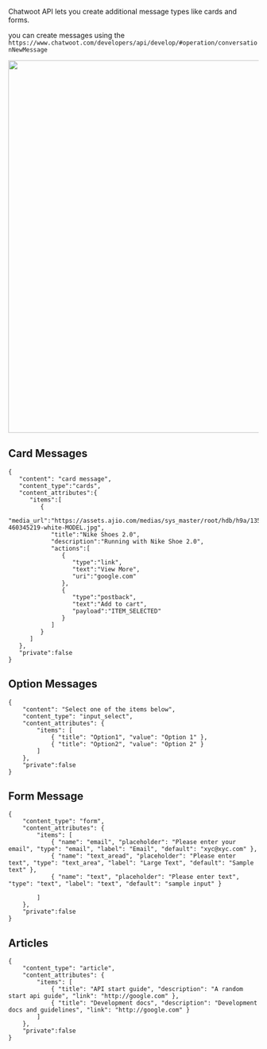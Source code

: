 Chatwoot API lets you create additional message types like cards and forms. 

you can create messages using the `https://www.chatwoot.com/developers/api/develop/#operation/conversationNewMessage` 

<img src="https://i.imgur.com/jJbeaeT.png" width="750px" />


## Card Messages


```
{
   "content": "card message",
   "content_type":"cards",
   "content_attributes":{
      "items":[
         {
            "media_url":"https://assets.ajio.com/medias/sys_master/root/hdb/h9a/13582024212510/-1117Wx1400H-460345219-white-MODEL.jpg",
            "title":"Nike Shoes 2.0",
            "description":"Running with Nike Shoe 2.0",
            "actions":[
               {
                  "type":"link",
                  "text":"View More",
                  "uri":"google.com"
               },
               {
                  "type":"postback",
                  "text":"Add to cart",
                  "payload":"ITEM_SELECTED"
               }
            ]
         }
      ]
   },
   "private":false
}
```

## Option Messages

```
{   
    "content": "Select one of the items below",
    "content_type": "input_select",
    "content_attributes": {
        "items": [
            { "title": "Option1", "value": "Option 1" },
            { "title": "Option2", "value": "Option 2" }
        ]
    },
    "private":false
}
```

## Form Message

```
{   
    "content_type": "form",
    "content_attributes": {
        "items": [ 
            { "name": "email", "placeholder": "Please enter your email", "type": "email", "label": "Email", "default": "xyc@xyc.com" },
            { "name": "text_aread", "placeholder": "Please enter text", "type": "text_area", "label": "Large Text", "default": "Sample text" },
            { "name": "text", "placeholder": "Please enter text", "type": "text", "label": "text", "default": "sample input" }
            
        ]
    },
    "private":false
}
```

## Articles

```
{   
    "content_type": "article",
    "content_attributes": {
        "items": [ 
            { "title": "API start guide", "description": "A random start api guide", "link": "http://google.com" },
            { "title": "Development docs", "description": "Development docs and guidelines", "link": "http://google.com" }
        ]
    },
    "private":false
}
```